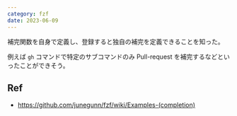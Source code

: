```yaml
---
category: fzf
date: 2023-06-09
---
```

補完関数を自身で定義し、登録すると独自の補完を定義できることを知った。

例えば `gh` コマンドで特定のサブコマンドのみ Pull-request を補完するなどといったことができそう。

## Ref

- https://github.com/junegunn/fzf/wiki/Examples-(completion)
